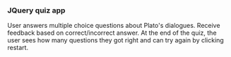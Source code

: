 ### JQuery quiz app
User answers multiple choice questions about Plato's dialogues. Receive feedback based on correct/incorrect answer. At the end of the quiz, the user sees how many questions they got right and can try again by clicking restart.
